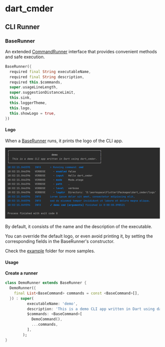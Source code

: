 # dart_cmder

## CLI Runner


### BaseRunner

An extended [CommandRunner](https://pub.dev/documentation/args/latest/command_runner/CommandRunner-class.html)
interface that provides convenient methods and safe execution.

```dart
BaseRunner({
  required final String executableName,
  required final String description,
  required this.$commands,
  super.usageLineLength,
  super.suggestionDistanceLimit,
  this.sink,
  this.loggerTheme,
  this.logo,
  this.showLogo = true,
})
```


#### Logo

When a [BaseRunner](#baserunner) runs, it prints the logo of the CLI app.

<a href="https://raw.githubusercontent.com/nikosportolos/dart_cmder/main/assets/images/example.webp" target="_blank">
  <img src="https://raw.githubusercontent.com/nikosportolos/dart_cmder/main/assets/images/example.webp" width="750" alt="dart-cmder-example">
</a>

By default, it consists of the name and the description of the executable.

You can override the default logo, or even avoid printing it, by setting the corresponding
fields in the BaseRunner's constructor.


Check the [example](https://github.com/nikosportolos/dart_cmder/tree/main/example/logo)
folder for more samples.


#### Usage

**Create a runner**

```dart
class DemoRunner extends BaseRunner {
  DemoRunner({
    final List<BaseCommand> commands = const <BaseCommand>[],
  }) : super(
          executableName: 'demo',
          description: 'This is a demo CLI app written in Dart using dart_cmder.',
          $commands: <BaseCommand>[
            DemoCommand(),
            ...commands,
          ],
        );
}
```

